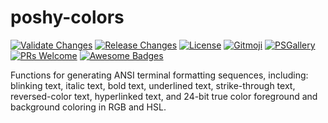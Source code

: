 # poshy-colors

[![Validate Changes](https://github.com/pwshrc/poshy-colors/actions/workflows/validate.yml/badge.svg)](https://github.com/pwshrc/poshy-colors/actions/workflows/validate.yml)
[![Release Changes](https://github.com/pwshrc/poshy-colors/actions/workflows/release.yml/badge.svg)](https://github.com/pwshrc/poshy-colors/actions/workflows/release.yml)
[![License](https://img.shields.io/github/license/pwshrc/poshy-colors)](./LICENSE.txt)
[![Gitmoji](https://img.shields.io/badge/gitmoji-%20😜%20😍-FFDD67.svg?style=flat-square)](https://gitmoji.carloscuesta.me/)
[![PSGallery](https://img.shields.io/powershellgallery/dt/poshy-colors.svg)](https://www.powershellgallery.com/packages/poshy-colors)
[![PRs Welcome](https://img.shields.io/badge/PRs-welcome-brightgreen.svg?style=flat-square)](http://makeapullrequest.com)
[![Awesome Badges](https://img.shields.io/badge/badges-awesome-green.svg)](https://github.com/Naereen/badges)

Functions for generating ANSI terminal formatting sequences, including: blinking text, italic text, bold text, underlined text, strike-through text, reversed-color text, hyperlinked text, and 24-bit true color foreground and background coloring in RGB and HSL.